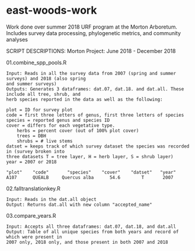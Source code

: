 # east-woods-work
Work done over summer 2018 URF program at the Morton Arboretum. Includes survey data processing, phylogenetic metrics, and community analyses



SCRIPT DESCRIPTIONS: 
Morton Project: June 2018 - December 2018


01.combine_spp_pools.R

	Input: Reads in all the survey data from 2007 (spring and summer surveys) and 2018 (also spring 
	and summer surveys)
	Outputs: Generates 3 dataframes: dat.07, dat.18. and dat.all. These include all tree, shrub, and
	herb species reported in the data as well as the following: 
	
	plot = ID for survey plot 
	code = first three letters of genus, first three letters of species 
	species = reported genus and species ID
	cover = differs for each vegetative type. 
		herbs = percent cover (out of 100% plot cover)
		trees = DBH
		shrubs = # live stems
	datset = keeps track of which survey dataset the species was recorded in (survey broken into 
	three datasets T = tree layer, H = herb layer, S = shrub layer) 
	year = 2007 or 2018 
	
	"plot"    "code"       "species"    "cover"    "datset"   "year"  
	A107	  QUEALB     Quercus alba      54.6 	   T 	   2007 
	
	
02.falltranslationkey.R	

	Input: Reads in the dat.all object
	Output: Returns dat.all with new column "accepted_name"
	

03.compare_years.R 
	
	Input: Accepts all three dataframes: dat.07, dat.18, and dat.all
	Output: Table of all unique species from both years and record of which were present in 
	2007 only, 2018 only, and those present in both 2007 and 2018
	

			
										

